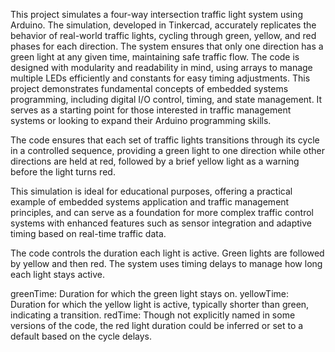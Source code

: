 This project simulates a four-way intersection traffic light system using Arduino. The simulation, developed in Tinkercad, accurately replicates the behavior of real-world traffic lights, cycling through green, yellow, and red phases for each direction. The system ensures that only one direction has a green light at any given time, maintaining safe traffic flow. The code is designed with modularity and readability in mind, using arrays to manage multiple LEDs efficiently and constants for easy timing adjustments. This project demonstrates fundamental concepts of embedded systems programming, including digital I/O control, timing, and state management. It serves as a starting point for those interested in traffic management systems or looking to expand their Arduino programming skills.

The code ensures that each set of traffic lights transitions through its cycle in a controlled sequence, providing a green light to one direction while other directions are held at red, followed by a brief yellow light as a warning before the light turns red. 

This simulation is ideal for educational purposes, offering a practical example of embedded systems application and traffic management principles, and can serve as a foundation for more complex traffic control systems with enhanced features such as sensor integration and adaptive timing based on real-time traffic data.

The code controls the duration each light is active. Green lights are followed by yellow and then red. The system uses timing delays to manage how long each light stays active.

greenTime: Duration for which the green light stays on.
yellowTime: Duration for which the yellow light is active, typically shorter than green, indicating a transition.
redTime: Though not explicitly named in some versions of the code, the red light duration could be inferred or set to a default based on the cycle delays.
